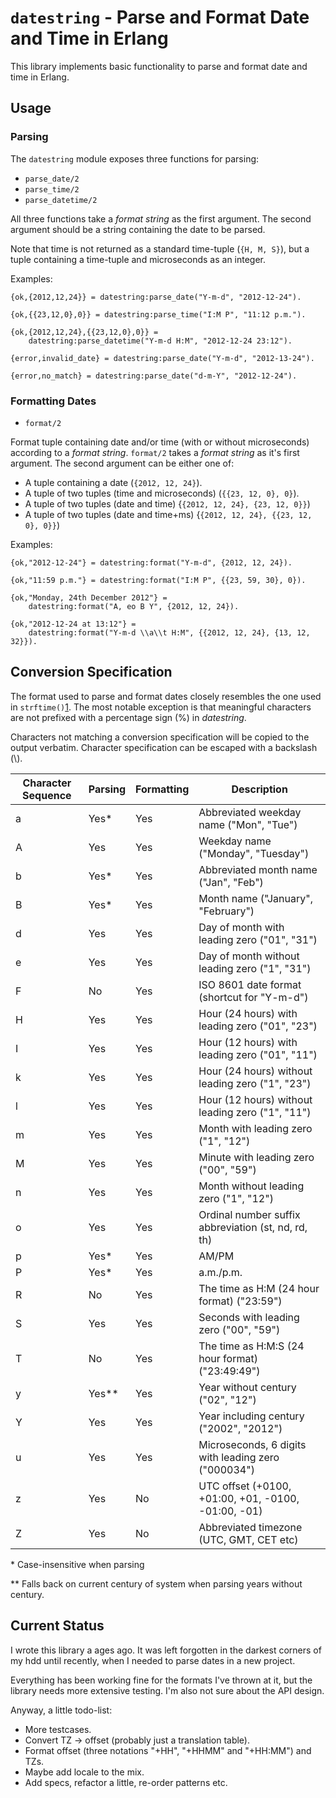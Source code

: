 `datestring` - Parse and Format Date and Time in Erlang
=======================================================

This library implements basic functionality to parse and format date and time
in Erlang.

## Usage

### Parsing

The `datestring` module exposes three functions for parsing:

* `parse_date/2`
* `parse_time/2`
* `parse_datetime/2`

All three functions take a *format string* as the first argument. The second
argument should be a string containing the date to be parsed.

Note that time is not returned as a standard time-tuple (`{H, M, S}`), but
a tuple containing a time-tuple and microseconds as an integer.

Examples:

    {ok,{2012,12,24}} = datestring:parse_date("Y-m-d", "2012-12-24").

    {ok,{{23,12,0},0}} = datestring:parse_time("I:M P", "11:12 p.m.").

    {ok,{2012,12,24},{{23,12,0},0}} =
        datestring:parse_datetime("Y-m-d H:M", "2012-12-24 23:12").

    {error,invalid_date} = datestring:parse_date("Y-m-d", "2012-13-24").

    {error,no_match} = datestring:parse_date("d-m-Y", "2012-12-24").

### Formatting Dates

* `format/2`

Format tuple containing date and/or time (with or without microseconds)
according to a *format string*. `format/2` takes a *format string* as it's
first argument. The second argument can be either one of:

* A tuple containing a date (`{2012, 12, 24}`).
* A tuple of two tuples (time and microseconds) (`{{23, 12, 0}, 0}`).
* A tuple of two tuples (date and time) {`{2012, 12, 24}, {23, 12, 0}}`)
* A tuple of two tuples (date and time+ms) {`{2012, 12, 24}, {{23, 12, 0}, 0}}`)

Examples:

    {ok,"2012-12-24"} = datestring:format("Y-m-d", {2012, 12, 24}).

    {ok,"11:59 p.m."} = datestring:format("I:M P", {{23, 59, 30}, 0}).

    {ok,"Monday, 24th December 2012"} =
        datestring:format("A, eo B Y", {2012, 12, 24}).

    {ok,"2012-12-24 at 13:12"} =
        datestring:format("Y-m-d \\a\\t H:M", {{2012, 12, 24}, {13, 12, 32}}). 

## Conversion Specification

The format used to parse and format dates closely resembles the one used
in `strftime()`[1]. The most notable exception is that meaningful characters
are not prefixed with a percentage sign (%) in *datestring*.

Characters not matching a conversion specification will be copied to the
output verbatim. Character specification can be escaped with a backslash (\\).

<table>
    <thead>
        <tr>
            <th>Character Sequence</th>
            <th>Parsing</th>
            <th>Formatting</th>
            <th>Description</th>
        </tr>
    </thead>
    <tbody>
        <tr>
            <td>a</td>
            <td>Yes*</td>
            <td>Yes</td>
            <td>Abbreviated weekday name ("Mon", "Tue")</td>
        </tr>
        <tr>
            <td>A</td>
            <td>Yes</td>
            <td>Yes</td>
            <td>Weekday name ("Monday", "Tuesday")</td>
        </tr>
        <tr>
            <td>b</td>
            <td>Yes*</td>
            <td>Yes</td>
            <td>Abbreviated month name ("Jan", "Feb")</td>
        </tr>
        <tr>
            <td>B</td>
            <td>Yes*</td>
            <td>Yes</td>
            <td>Month name ("January", "February")</td>
        </tr>
        <tr>
            <td>d</td>
            <td>Yes</td>
            <td>Yes</td>
            <td>Day of month with leading zero ("01", "31")</td>
        </tr>
        <tr>
            <td>e</td>
            <td>Yes</td>
            <td>Yes</td>
            <td>Day of month without leading zero ("1", "31")</td>
        </tr>
        <tr>
            <td>F</td>
            <td>No</td>
            <td>Yes</td>
            <td>ISO 8601 date format (shortcut for "Y-m-d")</td>
        </tr>
        <tr>
            <td>H</td>
            <td>Yes</td>
            <td>Yes</td>
            <td>Hour (24 hours) with leading zero ("01", "23")</td>
        </tr>
        <tr>
            <td>I</td>
            <td>Yes</td>
            <td>Yes</td>
            <td>Hour (12 hours) with leading zero ("01", "11")</td>
        </tr>
        <tr>
            <td>k</td>
            <td>Yes</td>
            <td>Yes</td>
            <td>Hour (24 hours) without leading zero ("1", "23")</td>
        </tr>
        <tr>
            <td>l</td>
            <td>Yes</td>
            <td>Yes</td>
            <td>Hour (12 hours) without leading zero ("1", "11")</td>
        </tr>
        <tr>
            <td>m</td>
            <td>Yes</td>
            <td>Yes</td>
            <td>Month with leading zero ("1", "12")</td>
        </tr>
        <tr>
            <td>M</td>
            <td>Yes</td>
            <td>Yes</td>
            <td>Minute with leading zero ("00", "59")</td>
        </tr>
        <tr>
            <td>n</td>
            <td>Yes</td>
            <td>Yes</td>
            <td>Month without leading zero ("1", "12")</td>
        </tr>
        <tr>
            <td>o</td>
            <td>Yes</td>
            <td>Yes</td>
            <td>Ordinal number suffix abbreviation (st, nd, rd, th)</td>
        </tr>
        <tr>
            <td>p</td>
            <td>Yes*</td>
            <td>Yes</td>
            <td>AM/PM</td>
        </tr>
        <tr>
            <td>P</td>
            <td>Yes*</td>
            <td>Yes</td>
            <td>a.m./p.m.</td>
        </tr>
        <tr>
            <td>R</td>
            <td>No</td>
            <td>Yes</td>
            <td>The time as H:M (24 hour format) ("23:59")</td>
        </tr>
        <tr>
            <td>S</td>
            <td>Yes</td>
            <td>Yes</td>
            <td>Seconds with leading zero ("00", "59")</td>
        </tr>
        <tr>
            <td>T</td>
            <td>No</td>
            <td>Yes</td>
            <td>The time as H:M:S (24 hour format) ("23:49:49")</td>
        </tr>
        <tr>
            <td>y</td>
            <td>Yes**</td>
            <td>Yes</td>
            <td>Year without century ("02", "12")</td>
        </tr>
        <tr>
            <td>Y</td>
            <td>Yes</td>
            <td>Yes</td>
            <td>Year including century ("2002", "2012")</td>
        </tr>
        <tr>
            <td>u</td>
            <td>Yes</td>
            <td>Yes</td>
            <td>Microseconds, 6 digits with leading zero ("000034")</td>
        </tr>
        <tr>
            <td>z</td>
            <td>Yes</td>
            <td>No</td>
            <td>UTC offset (+0100, +01:00, +01, -0100, -01:00, -01)</td>
        </tr>
        <tr>
            <td>Z</td>
            <td>Yes</td>
            <td>No</td>
            <td>Abbreviated timezone (UTC, GMT, CET etc)</td>
        </tr>
    </tbody>
</table>

\* Case-insensitive when parsing

\*\* Falls back on current century of system when parsing years without
century.

Current Status
--------------

I wrote this library a ages ago. It was left forgotten in the darkest corners
of my hdd until recently, when I needed to parse dates in a new project.

Everything has been working fine for the formats I've thrown at it, but the
library needs more extensive testing. I'm also not sure about the API design.

Anyway, a little todo-list:

* More testcases.
* Convert TZ -> offset (probably just a translation table).
* Format offset (three notations "+HH", "+HHMM" and "+HH:MM") and TZs.
* Maybe add locale to the mix.
* Add specs, refactor a little, re-order patterns etc.

[1]: http://www.manpagez.com/man/3/strftime/
